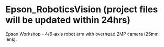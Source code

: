# Epson_RoboticsVision (project files will be updated within 24hrs)
Epson Workshop - 4/6-axis robot arm with overhead 2MP camera (25mm lens).

